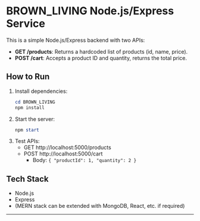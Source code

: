 # BROWN_LIVING Node.js/Express Service

This is a simple Node.js/Express backend with two APIs:

- **GET /products**: Returns a hardcoded list of products (id, name, price).
- **POST /cart**: Accepts a product ID and quantity, returns the total price.

## How to Run

1. Install dependencies:
   ```powershell
   cd BROWN_LIVING
   npm install
   ```
2. Start the server:
   ```powershell
   npm start
   ```
3. Test APIs:
   - GET http://localhost:5000/products
   - POST http://localhost:5000/cart
     - Body: `{ "productId": 1, "quantity": 2 }`

## Tech Stack
- Node.js
- Express
- (MERN stack can be extended with MongoDB, React, etc. if required)

---


